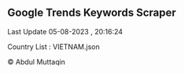 

## Google Trends Keywords Scraper 
 
Last Update 05-08-2023 , 20:16:24

Country List :
VIETNAM.json



© Abdul Muttaqin 
